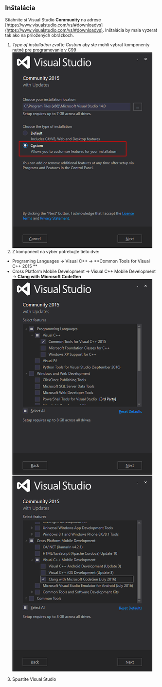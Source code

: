 ## Inštalácia

Stiahnite si Visual Studio **Community** na adrese [https://www.visualstudio.com/vs/#downloadvs](https://www.visualstudio.com/vs/#downloadvs). Inštalácia by mala vyzerať
tak ako na priložených obrázkoch.

1. *Type of installation* zvoľte *Custom* aby ste mohli vybrať komponenty nutné pre programovanie v C99
![](/visual-studio-2015/images/install_1.png)
2. Z komponent na výber potrebujte tieto dve:
 - Programing Languages -> Visual C++ -> **Common Tools for Visual C++ 2015 **
 - Cross Platform Mobile Development -> Visual C++ Mobile Development -> **Clang with 
Microsoft CodeGen**
![](/visual-studio-2015/images/install_2.png)
![](/visual-studio-2015/images/install_3.png)
3. Spustite Visual Studio